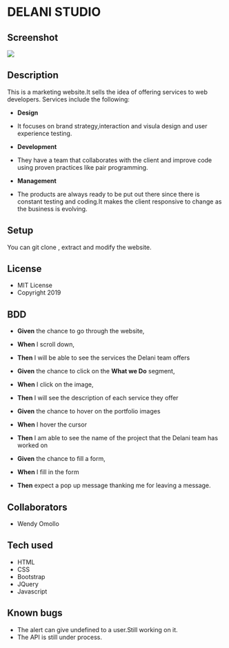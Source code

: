 #  DELANI STUDIO
## Screenshot
<img src="../img/Screenshot.png">

## Description
This is a marketing website.It sells the idea of offering services to web developers.
Services include the following:
*  **Design**
+ It focuses on brand strategy,interaction and visula design and user experience testing.
*  **Development**
+ They have a team that collaborates with the client and improve code using proven practices like pair programming.
*  **Management**
+ The products are always ready to be put out there since there is constant testing and coding.It makes the client responsive to change as the business is evolving.

## Setup
You can git clone , extract and  modify the website.

## License
+ MIT License
+ Copyright 2019

## BDD
* **Given** the chance to go through the website,
* **When** I scroll down,
* **Then** I will be able to see the services the Delani team offers

* **Given** the chance to click on the **What we Do** segment,
* **When** I click on the image,
* **Then** I will see the description of each service they offer

* **Given** the chance to hover on the portfolio images
* **When** I hover the cursor
* **Then** I am able to see the name of the project that the Delani team has worked on

* **Given** the chance to fill a form,
* **When** I fill in the form
* **Then**  expect a pop up message thanking me for leaving a message.

## Collaborators
+ Wendy Omollo

## Tech used
- HTML
- CSS
- Bootstrap
- JQuery
- Javascript

## Known bugs
* The alert can give undefined to a user.Still working on it.
* The API is still under process.

